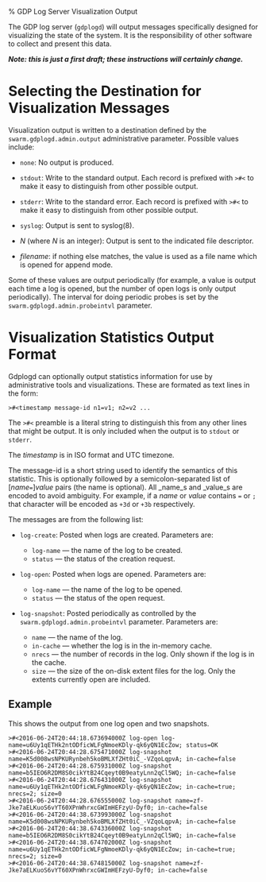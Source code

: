 % GDP Log Server Visualization Output

The GDP log server (`gdplogd`) will output messages
specifically designed for visualizing the state of the system.
It is the responsibility of other software to collect and
present this data.

***Note: this is just a first draft;
these instructions will certainly change.***

# Selecting the Destination for Visualization Messages

Visualization output is written to a destination defined by the
`swarm.gdplogd.admin.output` administrative parameter.
Possible values include:

* `none`:  No output is produced.

* `stdout`:  Write to the standard output.  Each record is prefixed
with `>#<` to make it easy to distinguish from other possible output.

* `stderr`:  Write to the standard error.  Each record is prefixed
with `>#<` to make it easy to distinguish from other possible output.

* `syslog`:  Output is sent to syslog(8).

* _N_ (where _N_ is an integer):  Output is sent to the indicated
file descriptor.

* _filename_: if nothing else matches, the value is used as a file
name which is opened for append mode.

Some of these values are output periodically (for example,
a value is output each time a log is opened, but the number of open
logs is only output periodically).  The interval for doing
periodic probes is set by the `swarm.gdplogd.admin.probeintvl`
parameter.

# Visualization Statistics Output Format

Gdplogd can optionally output statistics information
for use by administrative tools and visualizations.
These are formated as text lines in the form:

	>#<timestamp message-id n1=v1; n2=v2 ...

The `>#<` preamble is a literal string to distinguish this from
any other lines that might be output.  It is only included when the
output is to `stdout` or `stderr`.

The _timestamp_ is in ISO format and UTC timezone.

The message-id is a short string used to identify the semantics
of this statistic.
This is optionally followed by a semicolon-separated list of
[_name_`=`]_value_ pairs (the name is optional).
All _name_s and _value_s are encoded to avoid ambiguity.
For example, if a _name_ or _value_ contains `=` or `;`
that character will be encoded as `+3d` or `+3b`
respectively.

The messages are from the following list:

* `log-create`:
  Posted when logs are created.  Parameters are:

    * `log-name` &mdash; the name of the log to be created.
    * `status` &mdash; the status of the creation request.

* `log-open`:
  Posted when logs are opened.  Parameters are:

    * `log-name` &mdash; the name of the log to be opened.
    * `status` &mdash; the status of the open request.

* `log-snapshot`:
  Posted periodically as controlled by the
  `swarm.gdplogd.admin.probeintvl` parameter.
   Parameters are:

    * `name` &mdash; the name of the log.
    * `in-cache` &mdash; whether the log is in the in-memory cache.
    * `nrecs` &mdash; the number of records in the log.  Only shown
      if the log is in the cache.
    * `size` &mdash; the size of the on-disk extent files for the log.
      Only the extents currently open are included.

## Example

This shows the output from one log open and two snapshots.

    >#<2016-06-24T20:44:18.673694000Z log-open log-name=u6Uy1qETHk2ntODficWLFgNmoeKDly-qk6yQN1EcZow; status=OK
    >#<2016-06-24T20:44:28.675471000Z log-snapshot name=K5d008wsNPKURynbeh5koBMLXfZHt0iC_-VZqoLqpvA; in-cache=false
    >#<2016-06-24T20:44:28.675931000Z log-snapshot name=b5IEO6R2DM8S0cikYtB24Cqeyt0B9eatyLnn2qCl5WQ; in-cache=false
    >#<2016-06-24T20:44:28.676431000Z log-snapshot name=u6Uy1qETHk2ntODficWLFgNmoeKDly-qk6yQN1EcZow; in-cache=true; nrecs=2; size=0
    >#<2016-06-24T20:44:28.676555000Z log-snapshot name=zf-Jke7aELKuoS6vYT60XPnWhrxcGWImHEFzyU-Dyf0; in-cache=false
    >#<2016-06-24T20:44:38.673993000Z log-snapshot name=K5d008wsNPKURynbeh5koBMLXfZHt0iC_-VZqoLqpvA; in-cache=false
    >#<2016-06-24T20:44:38.674336000Z log-snapshot name=b5IEO6R2DM8S0cikYtB24Cqeyt0B9eatyLnn2qCl5WQ; in-cache=false
    >#<2016-06-24T20:44:38.674702000Z log-snapshot name=u6Uy1qETHk2ntODficWLFgNmoeKDly-qk6yQN1EcZow; in-cache=true; nrecs=2; size=0
    >#<2016-06-24T20:44:38.674815000Z log-snapshot name=zf-Jke7aELKuoS6vYT60XPnWhrxcGWImHEFzyU-Dyf0; in-cache=false
